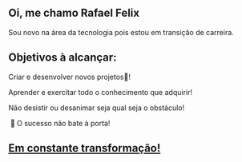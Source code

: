 ## Oi, me chamo Rafael Felix

Sou novo na área da tecnologia pois estou em transição de carreira.

## Objetivos à alcançar:

Criar e desenvolver novos projetos🚀!

Aprender e exercitar todo o conhecimento que adquirir!

Não desistir ou desanimar seja qual seja o obstáculo!

 🤫 O sucesso não bate à porta!

## [Em constante transformação!](https://infogram.com/personalidade-1hnq41o1ojozp23)
